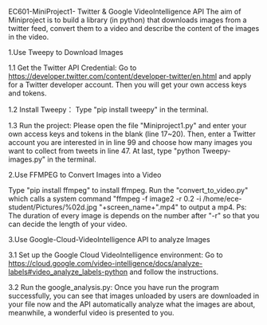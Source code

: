 EC601-MiniProject1- Twitter & Google VideoIntelligence API
The aim of Miniproject is to build a library (in python) that downloads images from a twitter feed, convert them to a video and describe the content of the images in the video.

1.Use Tweepy to Download Images

1.1 Get the Twitter API Credential:
Go to https://developer.twitter.com/content/developer-twitter/en.html and apply for a Twitter developer account. Then you will get your  own access keys and tokens.

1.2 Install Tweepy：
Type "pip install tweepy" in the terminal.

1.3 Run the project:
Please open the file "Miniproject1.py" and enter your own access keys and tokens in the blank (line 17~20).
Then, enter a Twitter account you are interested in in line 99 and choose how many images you want to collect from tweets in line 47.
At last, type "python Tweepy-images.py" in the terminal.  

2.Use FFMPEG to Convert Images into a Video

Type "pip install ffmpeg" to install ffmpeg. 
Run the "convert_to_video.py" which calls a system command "ffmpeg -f image2 -r 0.2 -i /home/ece-student/Pictures/%02d.jpg "+screen_name+".mp4" to output a mp4. 
Ps: The duration of every image is depends on the number after "-r" so that you can decide the length of your video. 

3.Use Google-Cloud-VideoIntelligence API to analyze Images

3.1 Set up the Google Cloud VideoIntelligence environment:
Go to https://cloud.google.com/video-intelligence/docs/analyze-labels#video_analyze_labels-python and follow the instructions.

3.2 Run the google_analysis.py:
Once you have run the program successfully, you can see that images unloaded by users are downloaded in your file now and the API automatically analyze what the images are about, meanwhile, a wonderful video is presented to you.
